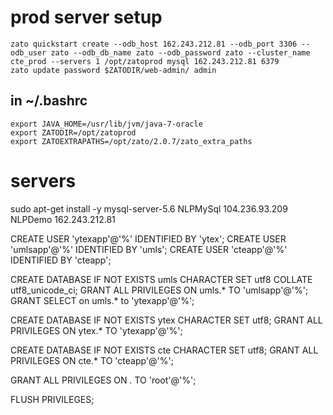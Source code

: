 # prod server setup
```
zato quickstart create --odb_host 162.243.212.81 --odb_port 3306 --odb_user zato --odb_db_name zato --odb_password zato --cluster_name cte_prod --servers 1 /opt/zatoprod mysql 162.243.212.81 6379
zato update password $ZATODIR/web-admin/ admin
```

## in ~/.bashrc
```
export JAVA_HOME=/usr/lib/jvm/java-7-oracle
export ZATODIR=/opt/zatoprod
export ZATOEXTRAPATHS=/opt/zato/2.0.7/zato_extra_paths
```


# servers
sudo apt-get install -y mysql-server-5.6
NLPMySql 104.236.93.209
NLPDemo 162.243.212.81

CREATE USER 'ytexapp'@'%' IDENTIFIED BY 'ytex';
CREATE USER 'umlsapp'@'%' IDENTIFIED BY 'umls';
CREATE USER 'cteapp'@'%' IDENTIFIED BY 'cteapp';

CREATE DATABASE IF NOT EXISTS umls CHARACTER SET utf8 COLLATE utf8_unicode_ci;
GRANT ALL PRIVILEGES ON umls.* TO 'umlsapp'@'%';
GRANT SELECT on umls.* to 'ytexapp'@'%';

CREATE DATABASE IF NOT EXISTS ytex CHARACTER SET utf8;
GRANT ALL PRIVILEGES ON ytex.* TO 'ytexapp'@'%';

CREATE DATABASE IF NOT EXISTS cte CHARACTER SET utf8;
GRANT ALL PRIVILEGES ON cte.* TO 'cteapp'@'%';

GRANT ALL PRIVILEGES ON *.* TO 'root'@'%';

FLUSH PRIVILEGES;
